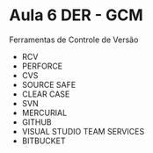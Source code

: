 # Aula 6 DER - GCM

Ferramentas de Controle de Versão 

* RCV
* PERFORCE
* CVS
* SOURCE SAFE
* CLEAR CASE
* SVN
* MERCURIAL
* GITHUB 
* VISUAL STUDIO TEAM SERVICES
* BITBUCKET
